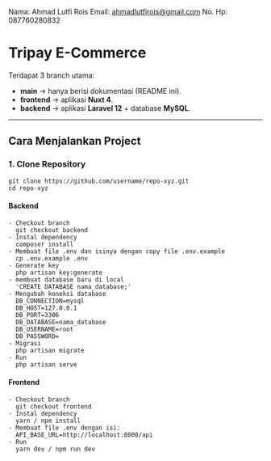 Nama: Ahmad Lutfi Rois
Email: ahmadlutfirois@gmail.com
No. Hp: 087760280832

# Tripay E-Commerce

Terdapat 3 branch utama:
- **main** → hanya berisi dokumentasi (README ini).
- **frontend** → aplikasi **Nuxt 4**.
- **backend** → aplikasi **Laravel 12** + database **MySQL**.

---

## Cara Menjalankan Project

### 1. Clone Repository
```
git clone https://github.com/username/repo-xyz.git
cd repo-xyz

```
#### Backend
```
- Checkout branch
  git checkout backend
- Instal dependency
  composer install
- Membuat file .env dan isinya dengan copy file .env.example
  cp .env.example .env
- Generate key
  php artisan key:generate
- membuat database baru di local
  'CREATE DATABASE nama_database;'
- Mengubah koneksi database
  DB_CONNECTION=mysql
  DB_HOST=127.0.0.1
  DB_PORT=3306
  DB_DATABASE=nama_database
  DB_USERNAME=root
  DB_PASSWORD=
- Migrasi
  php artisan migrate
- Run
  php artisan serve
```

#### Frontend
```
- Checkout branch
  git checkout frontend
- Instal dependency
  yarn / npm install
- Membuat file .env dengan isi:
  API_BASE_URL=http://localhost:8000/api
- Run
  yarn dev / npm run dev
```



